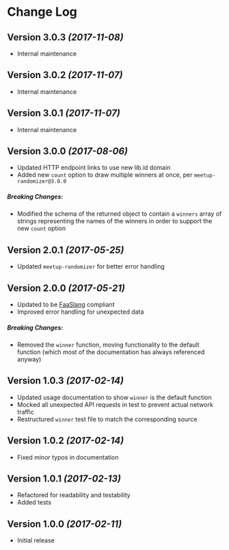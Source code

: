 # Change Log

## Version 3.0.3 _(2017-11-08)_

* Internal maintenance

## Version 3.0.2 _(2017-11-07)_

* Internal maintenance

## Version 3.0.1 _(2017-11-07)_

* Internal maintenance

## Version 3.0.0 _(2017-08-06)_

* Updated HTTP endpoint links to use new lib.id domain
* Added new `count` option to draw multiple winners at once, per
  `meetup-randomizer@3.0.0`

##### Breaking Changes:

* Modified the schema of the returned object to contain a `winners` array of
  strings representing the names of the winners in order to support the new
  `count` option

## Version 2.0.1 _(2017-05-25)_

* Updated `meetup-randomizer` for better error handling

## Version 2.0.0 _(2017-05-21)_

* Updated to be [FaaSlang](https://github.com/faaslang/faaslang) compliant
* Improved error handling for unexpected data

##### Breaking Changes:

* Removed the `winner` function, moving functionality to the default function
  (which most of the documentation has always referenced anyway)

## Version 1.0.3 _(2017-02-14)_

* Updated usage documentation to show `winner` is the default function
* Mocked all unexpected API requests in test to prevent actual network traffic
* Restructured `winner` test file to match the corresponding source

## Version 1.0.2 _(2017-02-14)_

* Fixed minor typos in documentation

## Version 1.0.1 _(2017-02-13)_

* Refactored for readability and testability
* Added tests

## Version 1.0.0 _(2017-02-11)_

* Initial release
